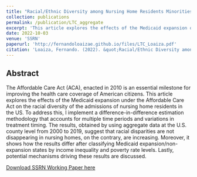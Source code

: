 ```yaml
---
title: "Racial/Ethnic Diversity among Nursing Home Residents Minorities: Impact of the Affordable Care Act Medicaid Expansion"
collection: publications
permalink: /publication/LTC_aggregate
excerpt: 'This article explores the effects of the Medicaid expansion on the racial diversity of the admissions of nursing home residents in the US.'
date: 2022-10-03
venue: 'SSRN'
paperurl: 'http://fernandoloaizae.github.io/files/LTC_Loaiza.pdf'
citation: 'Loaiza, Fernando. (2022). &quot;Racial/Ethnic Diversity among Nursing Home Residents Minorities: Impact of the Affordable Care Act Medicaid Expansion.&quot; .'
---
```


## Abstract

The Affordable Care Act (ACA), enacted in 2010 is an essential milestone for improving the health care coverage of American citizens. This article explores the effects of the Medicaid expansion under the Affordable Care Act on the racial diversity of the admissions of nursing home residents in the US. To address this, I implement a difference-in-difference estimation methodology that accounts for multiple time periods and variations in treatment timing. The results, obtained by using aggregate data at the U.S. county level from 2000 to 2019, suggest that racial disparities are not disappearing in nursing homes, on the contrary, are increasing. Moreover, it shows how the results differ after classifying Medicaid expansion/non-expansion states by income inequality and poverty rate levels. Lastly, potential mechanisms driving these results are discussed.

[Download SSRN Working Paper here](https://papers.ssrn.com/sol3/papers.cfm?abstract_id=4342689)

